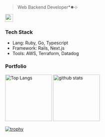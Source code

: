 > Web Backend Developer*✹⊹
<p><a href="https://www.x.com/atolix_"><img src="https://img.shields.io/badge/twitter-%231DA1F2.svg?&style=for-the-badge&logo=twitter&logoColor=white" height=25></a>

### Tech Stack

- Lang: Ruby, Go, Typescript
- Framework: Rails, Next.js
- Tools: AWS, Terraform, Datadog

### Portfolio
<p align="left">
  <img alt="Top Langs" height="150px" src="https://github-readme-stats.vercel.app/api/top-langs/?username=atolix&layout=compact&show_icons=true&theme=github_dark" />
  <img alt="github stats" height="150px" src="https://github-readme-stats.vercel.app/api?username=atolix&theme=github_dark&show_icons=ture" />
</p>

[![trophy](https://github-profile-trophy.vercel.app/?username=atolix&theme=darkhub&column=7&title=-Stars,-Followers
)](https://github.com/ryo-ma/github-profile-trophy)
